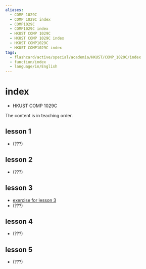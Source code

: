 ```yaml
---
aliases:
  - COMP 1029C
  - COMP 1029C index
  - COMP1029C
  - COMP1029C index
  - HKUST COMP 1029C
  - HKUST COMP 1029C index
  - HKUST COMP1029C
  - HKUST COMP1029C index
tags:
  - flashcard/active/special/academia/HKUST/COMP_1029C/index
  - function/index
  - language/in/English
---
```


# index

- HKUST COMP 1029C

The content is in teaching order.

## lesson 1

- (???)

## lesson 2

- (???)

## lesson 3

- [exercise for lesson 3](exercise%20for%20lesson%203/)
- (???)

## lesson 4

- (???)

## lesson 5

- (???)
